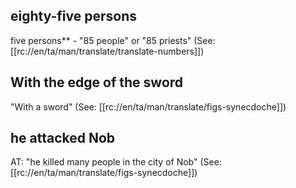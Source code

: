 ## eighty-five persons ##

five persons** - "85 people" or "85 priests" (See: [[rc://en/ta/man/translate/translate-numbers]])

## With the edge of the sword ##

"With a sword" (See: [[rc://en/ta/man/translate/figs-synecdoche]])

## he attacked Nob ##

AT: "he killed many people in the city of Nob" (See: [[rc://en/ta/man/translate/figs-synecdoche]])